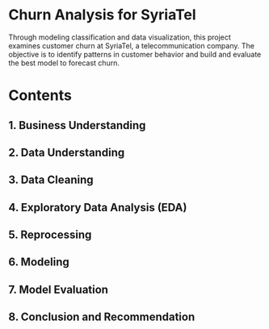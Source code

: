 # Churn Analysis for SyriaTel
 
Through modeling classification and data visualization, this project examines customer churn at SyriaTel, a telecommunication company. The objective is to identify patterns in customer behavior and build and evaluate the best model to forecast churn.

# Contents
## 1. Business Understanding

## 2. Data Understanding

## 3. Data Cleaning

## 4. Exploratory Data Analysis (EDA)

## 5. Reprocessing

## 6. Modeling

## 7. Model Evaluation

## 8. Conclusion and Recommendation
